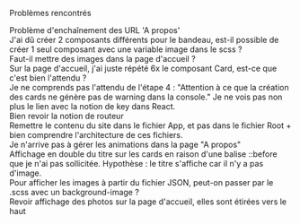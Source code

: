 Problèmes rencontrés

Problème d'enchaînement des URL 'A propos'
<br />
J'ai dû créer 2 composants différents pour le bandeau, est-il possible de créer 1 seul composant avec une variable image dans le scss ?
<br />
Faut-il mettre des images dans la page d'accueil ?
<br />
Sur la page d'accueil, j'ai juste répété 6x le composant Card, est-ce que c'est bien l'attendu ?
<br />
Je ne comprends pas l'attendu de l'étape 4 : "Attention à ce que la création des cards ne génère pas de warning dans
la console." Je ne vois pas non plus le lien avec la notion de key dans React.
<br />
Bien revoir la notion de routeur
<br />
Remettre le contenu du site dans le fichier App, et pas dans le fichier Root + bien comprendre l'architecture de ces fichiers.
<br />
Je n'arrive pas à gérer les animations dans la page "A propos"
<br />
Affichage en double du titre sur les cards en raison d'une balise ::before que je n'ai pas sollicitée. Hypothèse : le titre s'affiche car il n'y a pas d'image.
<br />
Pour afficher les images à partir du fichier JSON, peut-on passer par le .scss avec un background-image ?
<br />
Revoir affichage des photos sur la page d'accueil, elles sont étirées vers le haut
